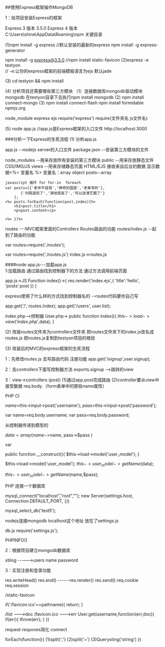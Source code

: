 ##使用Express框架操作MongoDB

1：给项目安装Express的框架

Express 3 版本   3.5.0
Express 4 版本   
C:\Users\shine\AppData\Roaming\npm   关键目录

(1)npm install -g express   //默认安装的最新的express
   npm install -g express-generator

   npm install -g express@3.5.0  //npm install static-favicon
(2)express -e testyon  
   // -e:让你的express框架的前端模板语言为ejs  默认jade

(3)  cd testyon && npm install

(4)  分析项目还需要哪些第三方模块
     （1）连接数据库mongodb驱动模块 mongodb
          在testyon目录下去执行npm install mongodb
      (2) npm install connect-mongo
      (3) npm install connect-flash
          npm install formidable
npmjs.org

node_module  express ejs  require('express')
                          require(文件夹名 js文件名)

(5)  node app.js  //app.js是Express框架的入口文件
     http://localhost:3000

###分析一下Express的生死流程
(1) 分析app.js

app.js --nodejs server的入口文件
package.json --安装第三方模块的文件

node_modules --用来存放所有安装的第三方模块
public  --用来存放静态文件 CSS/IMG/JS
views   --用来存储静态页面 HTML/EJS
          接收来自后台的数据 显示数据<%= 变量名 %>
          <?php echo $name;?>
          变量名：array object posts--array

	javascript 循环 for for-in  foreach
	var posts=[{'老毕不容易','神奇的国度','老单写的'},
		   {'刘翔退役了','演技提高了','可以进演艺圈了'}
		];
	<%= posts.forEach(function(post,index){%>
		<h1>post.title</h1>
		<p>post.content</p>

	<%= })%>

routes ---MVC框架里面的Controllers  Routes路由的功能
routes/index.js  --起到了路由的功能

var routes=require('./routes');

var routes=require('./routes.js') index.js->routes.js

####node app.js---加载app.js  
1:加载路由 通过路由找到控制器下的方法 通过方法调用前端页面

app.js->JS Function index()->{
	res.render('index.ejs',{
			'title':'hello',
                        'posts':post
			})
}

express使用了什么样的方式找到控制器名的 --routes代码要你自己写

app.get('/', routes.index);
app.get('/users', user.list);

index.php-->控制器 User.php-> 
public function index(){
	$this->load->view('index.php',$data);
}

(2) 改装routes文件夹为controllers文件夹
    把routes文件夹下的index.js改名成routes.js
    把routes.js复制到testyon项目的根目

(3) 改装后的MVC的express框架的生死流程

1：先修改routes.js 去写路由代码
   注册功能
   app.get('/signup',user.signup);

2：去controllers下面写控制器方法
   exports.signup -->跳转的view

3：view->controllers  (post)
   (1)通过app.post完成路由
   (2)controller要从view中接受数据 
      req.body.（form表单中的那些name属性）

PHP CI

$name=$this->input->post('username');
$pass=$this->input->post('password');

var name=req.body.username;
var pass=req.body.password;

从控制器传递到模型的

$data=array(
	name->$name,
	pass->$pass
)

var 

public function __construct(){
	$this->load->model('user_model');
}

$this->load->model('user_model');
$this->user_model->getName($data);

$this->user_model->getName($name,$pass);

PHP 连接一个数据库

mysql_connect("localhost","root","");
new Server(settings.host, Connection.DEFAULT_PORT, {})

mysql_select_db('test5');

nodejs连接mongodb
localhost这个地址 放在了settings.js

db.js
require('settings.js');

PHPINFO()




2：根据项目建立mongodb数据库

xblog
----->users name password

3：实现注册和登录功能


res.writeHead()
res.end()   ------res.render()  res.send()
req.cookie
req.session

/static-favicon

if('/favicon.ico'==pathname){
	return;
}

/list --->doc
/favicon.ico --->err
User.get(username,function(err,doc){
	if(err){
		throw(err);
	}
})

request respones简化 connect



forEach(function(){
	(1)split(';')
	(2)split('=')
	(3)Querysting('string')
})